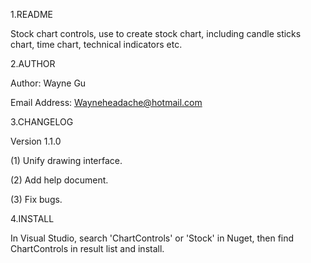 1.README

Stock chart controls, use to create stock chart, including candle sticks chart, time chart, technical indicators etc.

2.AUTHOR

Author: Wayne Gu 

Email Address: Wayneheadache@hotmail.com

3.CHANGELOG

Version 1.1.0

  (1) Unify drawing interface.
  
  (2) Add help document.
  
  (3) Fix bugs.
	  
4.INSTALL

   In Visual Studio, search 'ChartControls' or 'Stock' in Nuget, then find ChartControls in result list and install.
